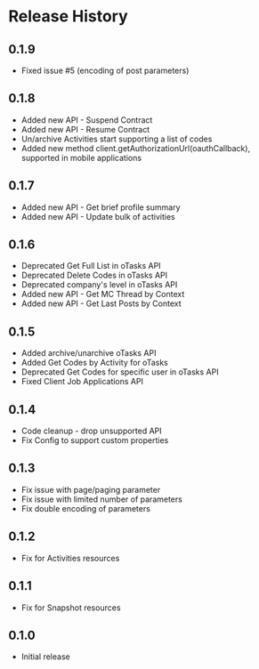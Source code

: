 # Release History

## 0.1.9
* Fixed issue #5 (encoding of post parameters)

## 0.1.8
* Added new API - Suspend Contract
* Added new API - Resume Contract
* Un/archive Activities start supporting a list of codes
* Added new method client.getAuthorizationUrl(oauthCallback), supported in mobile applications

## 0.1.7
* Added new API - Get brief profile summary
* Added new API - Update bulk of activities

## 0.1.6
* Deprecated Get Full List in oTasks API 
* Deprecated Delete Codes in oTasks API 
* Deprecated company's level in oTasks API
* Added new API - Get MC Thread by Context
* Added new API - Get Last Posts by Context

## 0.1.5
* Added archive/unarchive oTasks API 
* Added Get Codes by Activity for oTasks
* Deprecated Get Codes for specific user in oTasks API 
* Fixed Client Job Applications API

## 0.1.4
* Code cleanup - drop unsupported API
* Fix Config to support custom properties

## 0.1.3
* Fix issue with page/paging parameter
* Fix issue with limited number of parameters
* Fix double encoding of parameters

## 0.1.2
* Fix for Activities resources

## 0.1.1
* Fix for Snapshot resources

## 0.1.0
* Initial release
